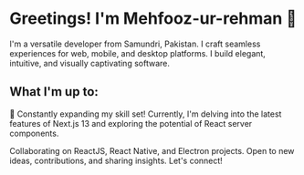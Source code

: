 # Greetings! I'm Mehfooz-ur-rehman 👋
I'm a versatile developer from Samundri, Pakistan. I craft seamless experiences for web, mobile, and desktop platforms. I build elegant, intuitive, and visually captivating software.
## What I'm up to:
🧠 Constantly expanding my skill set! Currently, I'm delving into the latest features of Next.js 13 and exploring the potential of React server components.

Collaborating on ReactJS, React Native, and Electron projects. Open to new ideas, contributions, and sharing insights. Let's connect!
